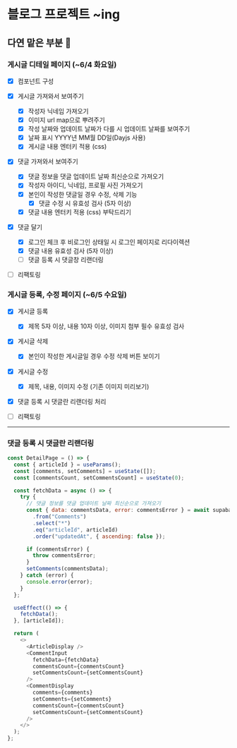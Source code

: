 # 블로그 프로젝트 ~ing

## 다연 맡은 부분 💪

### 게시글 디테일 페이지 (~6/4 화요일)

- [x] 컴포넌트 구성
- [x] 게시글 가져와서 보여주기

  - [x] 작성자 닉네임 가져오기
  - [x] 이미지 url map으로 뿌려주기
  - [x] 작성 날짜와 업데이트 날짜가 다를 시 업데이트 날짜를 보여주기
  - [x] 날짜 표시 YYYY년 MM월 DD일(Dayjs 사용)
  - [x] 게시글 내용 엔터키 적용 (css)

- [x] 댓글 가져와서 보여주기

  - [x] 댓글 정보을 댓글 업데이트 날짜 최신순으로 가져오기
  - [x] 작성자 아이디, 닉네임, 프로필 사진 가져오기
  - [x] 본인이 작성한 댓글일 경우 수정, 삭제 기능
    - [x] 댓글 수정 시 유효성 검사 (5자 이상)
  - [x] 댓글 내용 엔터키 적용 (css) 부탁드리기

- [x] 댓글 달기

  - [x] 로그인 체크 후 비로그인 상태일 시 로그인 페이지로 리다이렉션
  - [x] 댓글 내용 유효성 검사 (5자 이상)
  - [ ] 댓글 등록 시 댓글창 리랜더링

- [ ] 리팩토링

### 게시글 등록, 수정 페이지 (~6/5 수요일)

- [x] 게시글 등록

  - [x] 제목 5자 이상, 내용 10자 이상, 이미지 첨부 필수 유효성 검사

- [x] 게시글 삭제

  - [x] 본인이 작성한 게시글일 경우 수정 삭제 버튼 보이기

- [x] 게시글 수정

  - [x] 제목, 내용, 이미지 수정 (기존 이미지 미리보기)

- [x] 댓글 등록 시 댓글란 리랜더링 처리

- [ ] 리팩토링

---

### 댓글 등록 시 댓글란 리랜더링

```js
const DetailPage = () => {
  const { articleId } = useParams();
  const [comments, setComments] = useState([]);
  const [commentsCount, setCommentsCount] = useState(0);

  const fetchData = async () => {
    try {
      // 댓글 정보를 댓글 업데이트 날짜 최신순으로 가져오기
      const { data: commentsData, error: commentsError } = await supabase
        .from("Comments")
        .select("*")
        .eq("articleId", articleId)
        .order("updatedAt", { ascending: false });

      if (commentsError) {
        throw commentsError;
      }
      setComments(commentsData);
    } catch (error) {
      console.error(error);
    }
  };

  useEffect(() => {
    fetchData();
  }, [articleId]);

  return (
    <>
      <ArticleDisplay />
      <CommentInput
        fetchData={fetchData}
        commentsCount={commentsCount}
        setCommentsCount={setCommentsCount}
      />
      <CommentDisplay
        comments={comments}
        setComments={setComments}
        commentsCount={commentsCount}
        setCommentsCount={setCommentsCount}
      />
    </>
  );
};
```

